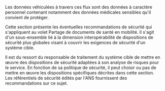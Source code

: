 Les données véhiculées à travers ces flux sont des données à caractère personnel contenant notamment des données médicales sensibles qu'il convient de protéger.

Cette section présente les éventuelles recommandations de sécurité qui s'appliquent au volet Partage de documents de santé en mobilité. Il s'agit d'un sous-ensemble lié à la dimension interopérabilité de dispositions de sécurité plus globales visant à couvrir les exigences de sécurité d'un système cible.

Il est du ressort du responsable de traitement du système cible de mettre en œuvre des dispositions de sécurité adaptées à son analyse de risques pour le service. En fonction de sa politique de sécurité, il peut choisir ou pas de mettre en œuvre les dispositions spécifiques décrites dans cette section. Les référentiels de sécurité édités par l'ANS fournissent des recommandations sur ce sujet. 